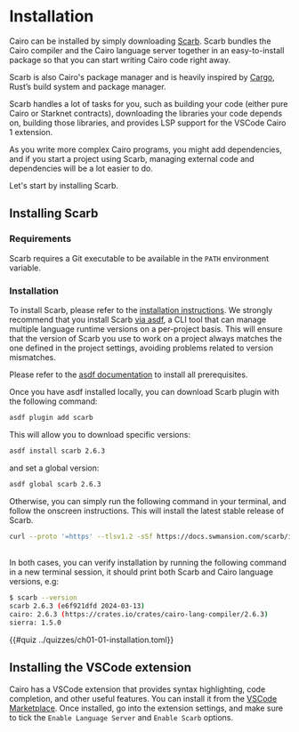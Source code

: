 # Installation

Cairo can be installed by simply downloading [Scarb](https://docs.swmansion.com/scarb/docs). Scarb bundles the Cairo compiler and the Cairo language server together in an easy-to-install package so that you can start writing Cairo code right away.

Scarb is also Cairo's package manager and is heavily inspired by [Cargo](https://doc.rust-lang.org/cargo/), Rust’s build system and package manager.

Scarb handles a lot of tasks for you, such as building your code (either pure Cairo or Starknet contracts), downloading the libraries your code depends on, building those libraries, and provides LSP support for the VSCode Cairo 1 extension.

As you write more complex Cairo programs, you might add dependencies, and if you start a project using Scarb, managing external code and dependencies will be a lot easier to do.

Let's start by installing Scarb.

## Installing Scarb

### Requirements

Scarb requires a Git executable to be available in the `PATH` environment variable.

### Installation

To install Scarb, please refer to the [installation instructions](https://docs.swmansion.com/scarb/download). We strongly recommend that you install
Scarb [via asdf](https://docs.swmansion.com/scarb/download.html#install-via-asdf), a CLI tool that can manage multiple language runtime versions on a per-project basis.
This will ensure that the version of Scarb you use to work on a project always matches the one defined in the project settings, avoiding problems related to version mismatches.

Please refer to the [asdf documentation](https://asdf-vm.com/guide/getting-started.html) to install all prerequisites.

Once you have asdf installed locally, you can download Scarb plugin with the following command:

```bash
asdf plugin add scarb
```

This will allow you to download specific versions:

```bash
asdf install scarb 2.6.3
```

and set a global version:

```bash
asdf global scarb 2.6.3
```

Otherwise, you can simply run the following command in your terminal, and follow the onscreen instructions. This will install the latest stable release of Scarb.

```bash
curl --proto '=https' --tlsv1.2 -sSf https://docs.swmansion.com/scarb/install.sh | sh
```

<br>
In both cases, you can verify installation by running the following command in a new terminal session, it should print both Scarb and Cairo language versions, e.g:

```bash
$ scarb --version
scarb 2.6.3 (e6f921dfd 2024-03-13)
cairo: 2.6.3 (https://crates.io/crates/cairo-lang-compiler/2.6.3)
sierra: 1.5.0
```

{{#quiz ../quizzes/ch01-01-installation.toml}}

## Installing the VSCode extension

Cairo has a VSCode extension that provides syntax highlighting, code completion, and other useful features. You can install it from the [VSCode Marketplace](https://marketplace.visualstudio.com/items?itemName=starkware.cairo1).
Once installed, go into the extension settings, and make sure to tick the `Enable Language Server` and `Enable Scarb` options.

